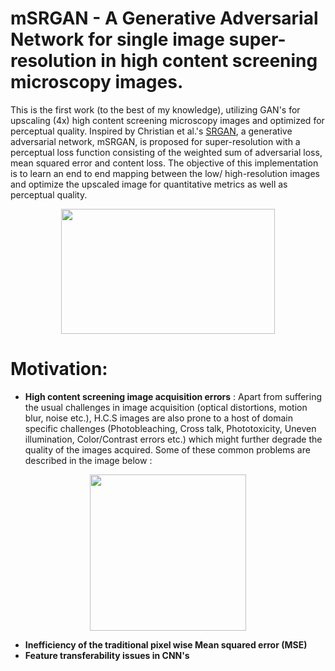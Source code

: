 # mSRGAN - A Generative Adversarial Network for single image super-resolution in high content screening microscopy images.


This is the first work (to the best of my knowledge), utilizing GAN's for upscaling (4x) high content screening microscopy images and optimized for perceptual quality. Inspired by Christian et al.'s [SRGAN], a generative adversarial network, mSRGAN, is proposed for super-resolution with a perceptual loss function consisting of the weighted sum of adversarial loss, mean squared error and content loss. The objective of this implementation is to learn an end to end mapping between the low/ high-resolution images and optimize the upscaled image for quantitative metrics as well as perceptual quality.



<p align="center"><img src="https://github.com/Saurabh23/Single-Image-Super-resolution-for-high-content-screening-images-using-Deep-Learning/blob/master/thesis_scripts/prelim_results/gif22.gif" height="200" width="342" /></p>

# Motivation:

  - **High content screening image acquisition errors** : Apart from suffering the usual challenges in image acquisition (optical distortions, motion blur, noise etc.), H.C.S images are also prone to a host of domain specific challenges (Photobleaching, Cross talk, Phototoxicity, Uneven illumination, Color/Contrast errors etc.) which might further degrade the quality of the images acquired. Some of these common problems are described in the image below :
 
<p align="center"><img src=" https://github.com/Saurabh23/Single-Image-Super-resolution-for-high-content-screening-images-using-Deep-Learning/blob/master/thesis_scripts/prelim_results/micro.PNG" height="250" width="250" /></p>
 
  - **Inefficiency of the traditional pixel wise Mean squared error (MSE)**
  - **Feature transferability issues in CNN's**




  [SRGAN]: <https://arxiv.org/abs/1609.04802>
